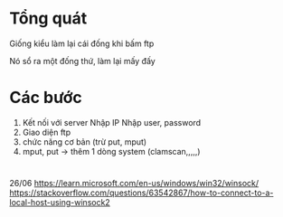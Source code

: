 ﻿# Tổng quát
Giống kiểu làm lại cái đống khi bấm ftp <ip>

Nó sổ ra một đống thứ, làm lại mấy đấy




# Các bước
1. Kết nối với server
	Nhập IP
	Nhập user, password
1. Giao diện ftp
1. chức năng cơ bản (trừ put, mput)
1. mput, put -> thêm 1 dòng system (clamscan,,,,,)


#

26/06
https://learn.microsoft.com/en-us/windows/win32/winsock/
https://stackoverflow.com/questions/63542867/how-to-connect-to-a-local-host-using-winsock2